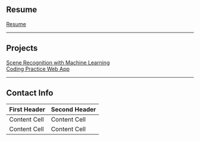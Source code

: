 ## Resume

[Resume](/resume.md)

---

## Projects

[Scene Recognition with Machine Learning](/ml_scene.md)
<br/>
[Coding Practice Web App](https://codingwebapp.herokuapp.com/)

---
## Contact Info
  First Header  | Second Header
  ------------- | -------------
  Content Cell  | Content Cell
  Content Cell  | Content Cell

